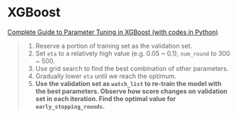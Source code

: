 # XGBoost

[Complete Guide to Parameter Tuning in XGBoost \(with codes in Python\)](https://www.analyticsvidhya.com/blog/2016/03/complete-guide-parameter-tuning-xgboost-with-codes-python/)



> 1. Reserve a portion of training set as the validation set.
> 2. Set `eta` to a relatively high value \(e.g. 0.05 ~ 0.1\), `num_round` to 300 ~ 500.
> 3. Use grid search to find the best combination of other parameters.
> 4. Gradually lower `eta` until we reach the optimum.
> 5. **Use the validation set as `watch_list` to re-train the model with the best parameters. Observe how score changes on validation set in each iteration. Find the optimal value for `early_stopping_rounds`.**

